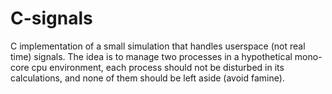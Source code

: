 # C-signals
C implementation of a small simulation that handles userspace (not real time) signals. The idea is to manage two processes in a hypothetical mono-core cpu environment, each process should not be disturbed in its calculations, and none of them should be left aside (avoid famine).
